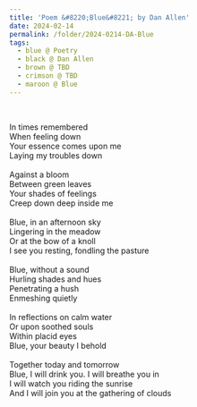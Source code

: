 ```yaml
---
title: 'Poem &#8220;Blue&#8221; by Dan Allen'
date: 2024-02-14
permalink: /folder/2024-0214-DA-Blue
tags:
  - blue @ Poetry
  - black @ Dan Allen
  - brown @ TBD
  - crimson @ TBD
  - maroon @ Blue
---
```


<br>

<p>
In times remembered<br>
When feeling down<br>
Your essence comes upon me<br>
Laying my troubles down<br>
<br>
Against a bloom<br>
Between green leaves<br>
Your shades of feelings<br>
Creep down deep inside me<br>
<br>
Blue, in an afternoon sky<br>
Lingering in the meadow<br>
Or at the bow of a knoll<br>
I see you resting, fondling the pasture<br>
<br>
Blue, without a sound<br>
Hurling shades and hues<br>
Penetrating a hush<br>
Enmeshing quietly<br>
<br>
In reflections on calm water<br>
Or upon soothed souls<br>
Within placid eyes<br>
Blue, your beauty I behold<br>
<br>
Together today and tomorrow<br>
Blue, I will drink you. I will breathe you in<br>
I will watch you riding the sunrise<br>
And I will join you at the gathering of clouds<br>
</p>